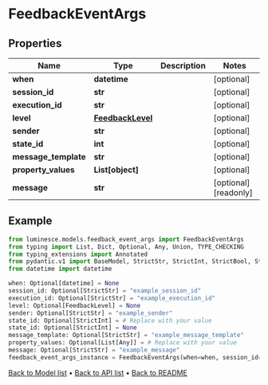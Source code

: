 # FeedbackEventArgs

## Properties
Name | Type | Description | Notes
------------ | ------------- | ------------- | -------------
**when** | **datetime** |  | [optional] 
**session_id** | **str** |  | [optional] 
**execution_id** | **str** |  | [optional] 
**level** | [**FeedbackLevel**](FeedbackLevel.md) |  | [optional] 
**sender** | **str** |  | [optional] 
**state_id** | **int** |  | [optional] 
**message_template** | **str** |  | [optional] 
**property_values** | **List[object]** |  | [optional] 
**message** | **str** |  | [optional] [readonly] 
## Example

```python
from luminesce.models.feedback_event_args import FeedbackEventArgs
from typing import List, Dict, Optional, Any, Union, TYPE_CHECKING
from typing_extensions import Annotated
from pydantic.v1 import BaseModel, StrictStr, StrictInt, StrictBool, StrictFloat, StrictBytes, Field, validator, ValidationError, conlist, constr
from datetime import datetime

when: Optional[datetime] = None
session_id: Optional[StrictStr] = "example_session_id"
execution_id: Optional[StrictStr] = "example_execution_id"
level: Optional[FeedbackLevel] = None
sender: Optional[StrictStr] = "example_sender"
state_id: Optional[StrictInt] = # Replace with your value
state_id: Optional[StrictInt] = None
message_template: Optional[StrictStr] = "example_message_template"
property_values: Optional[List[Any]] = # Replace with your value
message: Optional[StrictStr] = "example_message"
feedback_event_args_instance = FeedbackEventArgs(when=when, session_id=session_id, execution_id=execution_id, level=level, sender=sender, state_id=state_id, message_template=message_template, property_values=property_values, message=message)

```

[Back to Model list](../README.md#documentation-for-models) &#8226; [Back to API list](../README.md#documentation-for-api-endpoints) &#8226; [Back to README](../README.md)

